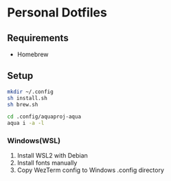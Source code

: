 # Personal Dotfiles

## Requirements

- Homebrew

## Setup

```sh
mkdir ~/.config
sh install.sh
sh brew.sh

cd .config/aquaproj-aqua
aqua i -a -l
```

### Windows(WSL)

1. Install WSL2 with Debian
2. Install fonts manually
3. Copy WezTerm config to Windows .config directory
